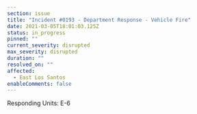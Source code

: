 ```yaml
---
section: issue
title: "Incident #0193 - Department Response - Vehicle Fire"
date: 2021-03-05T18:01:03.125Z
status: in_progress
pinned: ""
current_severity: disrupted
max_severity: disrupted
duration: ""
resolved_on: ""
affected:
  - East Los Santos
enableComments: false
---
```

Responding Units: E-6